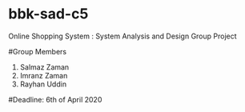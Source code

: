 # bbk-sad-c5
Online Shopping System : System Analysis and Design Group Project 

#Group Members
1) Salmaz Zaman
2) Imranz Zaman
3) Rayhan Uddin

#Deadline: 6th of April 2020
